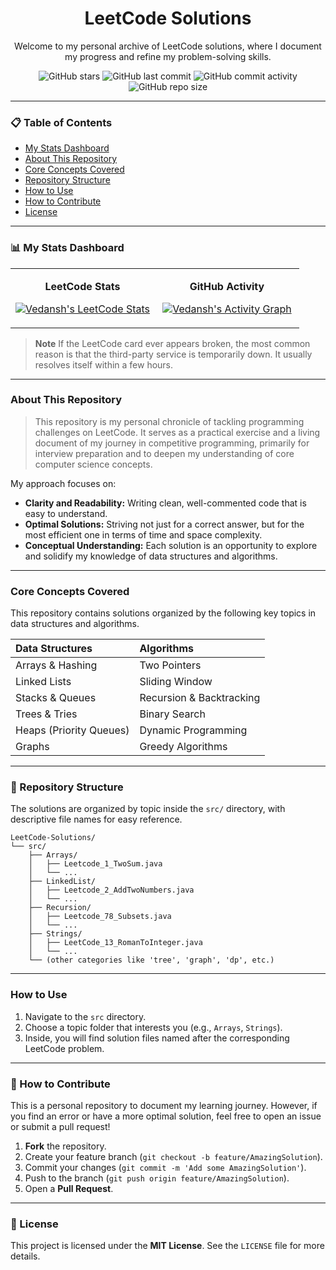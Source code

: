 <h1 align="center">
   LeetCode Solutions
</h1>

<p align="center">
  Welcome to my personal archive of LeetCode solutions, where I document my progress and refine my problem-solving skills.
</p>

<p align="center">
  <img src="https://img.shields.io/github/stars/Vedansh-Agarwal-2007/LeetCode-Solutions?style=for-the-badge&logo=github&label=Stars" alt="GitHub stars">
  <img src="https://img.shields.io/github/last-commit/Vedansh-Agarwal-2007/LeetCode-Solutions?style=for-the-badge&logo=github&label=Last%20Commit" alt="GitHub last commit">
  <img src="https://img.shields.io/github/commit-activity/w/Vedansh-Agarwal-2007/LeetCode-Solutions?style=for-the-badge&logo=github&label=Commits" alt="GitHub commit activity">
  <img src="https://img.shields.io/github/repo-size/Vedansh-Agarwal-2007/LeetCode-Solutions?style=for-the-badge&logo=github" alt="GitHub repo size">
</p>

---

### 📋 Table of Contents
- [My Stats Dashboard](#-my-stats-dashboard)
- [About This Repository](#-about-this-repository)
- [Core Concepts Covered](#-core-concepts-covered)
- [Repository Structure](#-repository-structure)
- [How to Use](#-how-to-use)
- [How to Contribute](#-how-to-contribute)
- [License](#-license)

---

### 📊 My Stats Dashboard

<table align="center" width="100%">
  <tr align="center">
    <td width="50%">
      <p align="center">
        <strong>LeetCode Stats</strong>
      </p>
      <p align="center">
        <a href="https://leetcode.com/u/VedanshAgarwal/">
          <img src="https://leetcard.jacoblin.cool/VedanshAgarwal?theme=dark&font=Roboto&ext=activity" alt="Vedansh's LeetCode Stats"/>
        </a>
      </p>
    </td>
    <td width="50%">
      <p align="center">
        <strong>GitHub Activity</strong>
      </p>
      <p align="center">
        <a href="https://github.com/ashutosh00710/github-readme-activity-graph">
          <img src="https://github-readme-activity-graph.vercel.app/graph?username=Vedansh-Agarwal-2007&repo=LeetCode-Solutions&theme=tokyonight&hide_border=true&area=true&line=9e9e9e" alt="Vedansh's Activity Graph"/>
        </a>
      </p>
    </td>
  </tr>
</table>

> **Note**
> If the LeetCode card ever appears broken, the most common reason is that the third-party service is temporarily down. It usually resolves itself within a few hours.

---

###  About This Repository

> This repository is my personal chronicle of tackling programming challenges on LeetCode. It serves as a practical exercise and a living document of my journey in competitive programming, primarily for interview preparation and to deepen my understanding of core computer science concepts.

My approach focuses on:
* **Clarity and Readability:** Writing clean, well-commented code that is easy to understand.
* **Optimal Solutions:** Striving not just for a correct answer, but for the most efficient one in terms of time and space complexity.
* **Conceptual Understanding:** Each solution is an opportunity to explore and solidify my knowledge of data structures and algorithms.

---

###  Core Concepts Covered

This repository contains solutions organized by the following key topics in data structures and algorithms.

| Data Structures | Algorithms |
| :--- | :--- |
| Arrays & Hashing | Two Pointers |
| Linked Lists | Sliding Window |
| Stacks & Queues | Recursion & Backtracking |
| Trees & Tries | Binary Search |
| Heaps (Priority Queues) | Dynamic Programming |
| Graphs | Greedy Algorithms |

---

### 📂 Repository Structure

The solutions are organized by topic inside the `src/` directory, with descriptive file names for easy reference.

```
LeetCode-Solutions/
└── src/
    ├── Arrays/
    │   ├── Leetcode_1_TwoSum.java
    │   └── ...
    ├── LinkedList/
    │   ├── Leetcode_2_AddTwoNumbers.java
    │   └── ...
    ├── Recursion/
    │   ├── Leetcode_78_Subsets.java
    │   └── ...
    ├── Strings/
    │   ├── LeetCode_13_RomanToInteger.java
    │   └── ...
    └── (other categories like 'tree', 'graph', 'dp', etc.)
```

---

###  How to Use

1.  Navigate to the `src` directory.
2.  Choose a topic folder that interests you (e.g., `Arrays`, `Strings`).
3.  Inside, you will find solution files named after the corresponding LeetCode problem.

---

### 🤝 How to Contribute

This is a personal repository to document my learning journey. However, if you find an error or have a more optimal solution, feel free to open an issue or submit a pull request!

1.  **Fork** the repository.
2.  Create your feature branch (`git checkout -b feature/AmazingSolution`).
3.  Commit your changes (`git commit -m 'Add some AmazingSolution'`).
4.  Push to the branch (`git push origin feature/AmazingSolution`).
5.  Open a **Pull Request**.

---

### 📄 License

This project is licensed under the **MIT License**. See the `LICENSE` file for more details.

